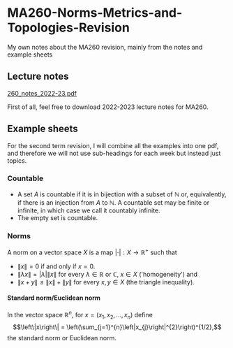 # MA260-Norms-Metrics-and-Topologies-Revision
My own notes about the MA260 revision, mainly from the notes and example sheets

## Lecture notes

[260_notes_2022-23.pdf](https://github.com/Louisli0515/MA260-Norms-Metrics-and-Topologies-Revision/files/11422967/260_notes_2022-23.pdf)

First of all, feel free to download 2022-2023 lecture notes for MA260.

## Example sheets

For the second term revision, I will combine all the examples into one pdf, and therefore we will not use sub-headings for each week but instead just topics.

### Countable

* A set $A$ is countable if it is in bijection with a subset of $\mathbb{N}$ or, equivalently, if there is an injection from $A$ to $\mathbb{N}$. A countable set may be finite or infinite, in which case we call it countably infinite. 
* The empty set is countable.

### Norms

A norm on a vector space $X$ is a map $\left|\cdot\right|:X\to\mathbb{R}^{+}$ such that 

* $\left\|x\right\| = 0$ if and only if $x = 0$.
* $\left\|\lambda x\right\| = \left|\lambda\right|\left\|x\right\|$ for every $\lambda\in\mathbb{R}$ or $\mathbb{C}$, $x\in X$ ('homogeneity') and 
* $\left\|x+y\right\|\leq\left\|x\right\|+\left\|y\right\|$ for every $x,y\in X$ (the triangle inequality).

#### Standard norm/Euclidean norm

In the vector space $\mathbb{R}^{n}$, for $x = (x_{1},x_{2},...,x_{n})$ define $$\left\|x\right\| = \left(\sum_{j=1}^{n}\left|x_{j}\right|^{2}\right)^{1/2},$$ the standard norm or Euclidean norm.
